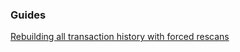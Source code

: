 ### Guides

[Rebuilding all transaction history with forced rescans](https://github.com/bcext/cashwallet/tree/master/docs/force_rescans.md)
